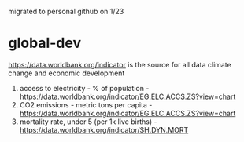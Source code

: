 migrated to personal github on 1/23

# global-dev
https://data.worldbank.org/indicator is the source for all data
climate change and economic development

1. access to electricity - % of population - https://data.worldbank.org/indicator/EG.ELC.ACCS.ZS?view=chart
2. CO2 emissions - metric tons per capita - https://data.worldbank.org/indicator/EG.ELC.ACCS.ZS?view=chart
3. mortality rate, under 5 (per 1k live births) - https://data.worldbank.org/indicator/SH.DYN.MORT
